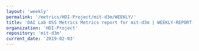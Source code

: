 ```yaml
---
layout: 'weekly'
permalink: '/metrics/HDI-Project/mit-d3m/WEEKLY/'
title: 'DAI Lab OSS Metrics Metrics report for mit-d3m | WEEKLY-REPORT-2019-02-03'
organization: 'HDI-Project'
repository: 'mit-d3m'
current_date: '2019-02-03'
---
```

